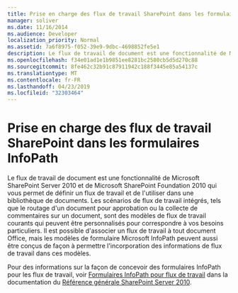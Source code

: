 ```yaml
---
title: Prise en charge des flux de travail SharePoint dans les formulaires InfoPath
manager: soliver
ms.date: 11/16/2014
ms.audience: Developer
localization_priority: Normal
ms.assetid: 7a6f8975-f052-39e9-9dbc-4698852fe5e1
description: Le flux de travail de document est une fonctionnalité de Microsoft SharePoint Server 2010 et de Microsoft SharePoint Foundation 2010 qui vous permet de définir un flux de travail et de l'utiliser dans une bibliothèque de documents. Les scénarios de flux de travail intégrés, tels que le routage d'un document pour approbation ou la collecte de commentaires sur un document, sont des modèles de flux de travail courants qui peuvent être personnalisés pour correspondre à vos besoins particuliers. Il est possible d'associer un flux de travail à tout document Office, mais les modèles de formulaire Microsoft InfoPath peuvent aussi être conçus de façon à permettre l'incorporation des informations de flux de travail dans ces modèles.
ms.openlocfilehash: f34e01ad1e1b9851ee8281bc2580cb5d5d270c88
ms.sourcegitcommit: 8fe462c32b91c87911942c188f3445e85a54137c
ms.translationtype: MT
ms.contentlocale: fr-FR
ms.lasthandoff: 04/23/2019
ms.locfileid: "32303464"
---
```

# <a name="sharepoint-workflow-support-in-infopath-forms"></a>Prise en charge des flux de travail SharePoint dans les formulaires InfoPath

Le flux de travail de document est une fonctionnalité de Microsoft SharePoint Server 2010 et de Microsoft SharePoint Foundation 2010 qui vous permet de définir un flux de travail et de l'utiliser dans une bibliothèque de documents. Les scénarios de flux de travail intégrés, tels que le routage d'un document pour approbation ou la collecte de commentaires sur un document, sont des modèles de flux de travail courants qui peuvent être personnalisés pour correspondre à vos besoins particuliers. Il est possible d'associer un flux de travail à tout document Office, mais les modèles de formulaire Microsoft InfoPath peuvent aussi être conçus de façon à permettre l'incorporation des informations de flux de travail dans ces modèles. 
  
Pour des informations sur la façon de concevoir des formulaires InfoPath pour les flux de travail, voir [Formulaires InfoPath pour flux de travail](https://msdn.microsoft.com/library/f2b0423e-22d7-485f-a723-19fa68759ef3%28Office.15%29.aspx) dans la documentation du [Référence générale SharePoint Server 2010](https://msdn.microsoft.com/library/b3bf6083-997f-48c3-9ea3-e351439699ba%28Office.15%29.aspx). 
  

